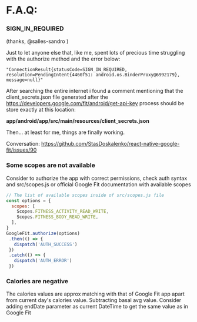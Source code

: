 # F.A.Q:

### SIGN_IN_REQUIRED
(thanks, @salles-sandro )

Just to let anyone else that, like me, spent lots of precious time struggling with the authorize method and the error below:

`
"ConnectionResult{statusCode=SIGN_IN_REQUIRED, resolution=PendingIntent{4460f51: android.os.BinderProxy@6992179}, message=null}"
`

After searching the entire internet i found a comment mentioning that the client_secrets.json file generated after the https://developers.google.com/fit/android/get-api-key process should be store exactly at this location:

**app/android/app/src/main/resources/client_secrets.json**

Then... at least for me, things are finally working.

Conversation: https://github.com/StasDoskalenko/react-native-google-fit/issues/90

### Some scopes are not available

Consider to authorize the app with correct permissions, check auth
syntax and src/scopes.js or official Google Fit documentation with available scopes

```javascript
// The list of available scopes inside of src/scopes.js file
const options = {
  scopes: [
    Scopes.FITNESS_ACTIVITY_READ_WRITE,
    Scopes.FITNESS_BODY_READ_WRITE,
  ],
}
GoogleFit.authorize(options)
 .then(() => {
   dispatch('AUTH_SUCCESS')
 })
 .catch(() => {
   dispatch('AUTH_ERROR')
 })
```

### Calories are negative

The calories values are approx matching with that of Google Fit app apart from current day's calories value.
Subtracting basal avg value.
Consider adding endDate parameter as current DateTime to get the same value as in Google Fit
